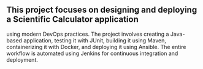## This project focuses on designing and deploying a Scientific Calculator application
using modern DevOps practices. The project involves creating a Java-based
application, testing it with JUnit, building it using Maven, containerizing it with
Docker, and deploying it using Ansible. The entire workflow is automated using
Jenkins for continuous integration and deployment.
